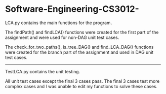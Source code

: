 # Software-Engineering-CS3012-


LCA.py contains the main functions for the program.

The findPath() and findLCA() functions were created for the first part of the assignment 
and were used for non-DAG unit test cases.

The check_for_two_paths(), is_tree_DAG() and find_LCA_DAG() functions were created 
for the branch part of the assignment and used in DAG unit test cases.

__________________________________________________________

TestLCA.py contains the unit testing.

All unit test cases except the final 3 cases pass. The final 3 cases test more complex cases
and I was unable to edit my functions to solve these cases.

